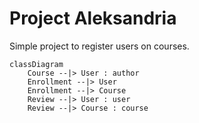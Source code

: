 Project Aleksandria
====================

Simple project to register users on courses.

```mermaid
classDiagram
    Course --|> User : author
    Enrollment --|> User
    Enrollment --|> Course
    Review --|> User : user
    Review --|> Course : course
```